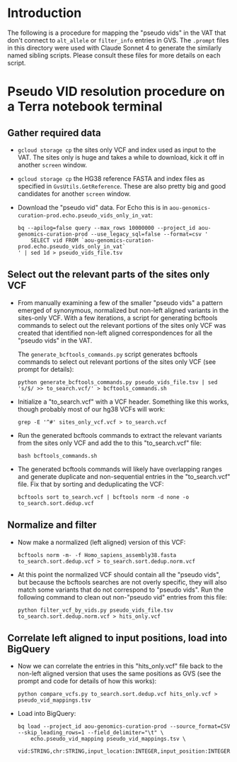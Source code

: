 # Introduction

The following is a procedure for mapping the "pseudo vids" in the VAT that don't connect to `alt_allele` or `filter_info` 
entries in GVS. The `.prompt` files in this directory were used with Claude Sonnet 4 to generate the similarly named
sibling scripts. Please consult these files for more details on each script.

# Pseudo VID resolution procedure on a Terra notebook terminal

## Gather required data
  - `gcloud storage cp` the sites only VCF and index used as input to the VAT. The sites only is huge and takes a while to download, kick it off in another `screen` window.
 
  - `gcloud storage cp` the HG38 reference FASTA and index files as specified in `GvsUtils.GetReference`. These are also pretty big and good candidates for another `screen` window.
 
  - Download the "pseudo vid" data. For Echo this is in `aou-genomics-curation-prod.echo.pseudo_vids_only_in_vat`:

    ```shell
    bq --apilog=false query --max_rows 10000000 --project_id aou-genomics-curation-prod --use_legacy_sql=false --format=csv '
        SELECT vid FROM `aou-genomics-curation-prod.echo.pseudo_vids_only_in_vat`
    ' | sed 1d > pseudo_vids_file.tsv
    ```

## Select out the relevant parts of the sites only VCF
  - From manually examining a few of the smaller "pseudo vids" a pattern emerged of synonymous, normalized but non-left aligned variants in the sites-only VCF.
    With a few iterations, a script for generating bcftools commands to select out the relevant portions of the sites only VCF was created that
    identified non-left aligned correspondences for all the "pseudo vids" in the VAT.

    The `generate_bcftools_commands.py` script generates bcftools commands to select out relevant portions of the sites only VCF (see prompt for details):
 
    ```shell
    python generate_bcftools_commands.py pseudo_vids_file.tsv | sed 's/$/ >> to_search.vcf/' > bcftools_commands.sh
    ```

  - Initialize a "to_search.vcf" with a VCF header. Something like this works, though probably most of our hg38 VCFs will work:
    ```shell
    grep -E '^#' sites_only_vcf.vcf > to_search.vcf
    ```
  - Run the generated bcftools commands to extract the relevant variants from the sites only VCF and add the to this "to_search.vcf" file:
    ```shell
    bash bcftools_commands.sh
    ```

  - The generated bcftools commands will likely have overlapping ranges and generate duplicate and non-sequential entries
    in the "to_search.vcf" file. Fix that by sorting and deduplicating the VCF:
    ```shell
    bcftools sort to_search.vcf | bcftools norm -d none -o to_search.sort.dedup.vcf
    ```
    
## Normalize and filter

  - Now make a normalized (left aligned) version of this VCF:
    ```shell
    bcftools norm -m- -f Homo_sapiens_assembly38.fasta to_search.sort.dedup.vcf > to_search.sort.dedup.norm.vcf
    ```

  - At this point the normalized VCF should contain all the "pseudo vids", but because the bcftools searches are not
    overly specific, they will also match some variants that do not correspond to "pseudo vids". Run the following
    command to clean out non-"pseudo vid" entries from this file:
    ```shell
    python filter_vcf_by_vids.py pseudo_vids_file.tsv to_search.sort.dedup.norm.vcf > hits_only.vcf
    ```
    
## Correlate left aligned to input positions, load into BigQuery
  - Now we can correlate the entries in this "hits_only.vcf" file back to the non-left aligned version that uses the same
    positions as GVS (see the prompt and code for details of how this works):
    ```shell
    python compare_vcfs.py to_search.sort.dedup.vcf hits_only.vcf > pseudo_vid_mappings.tsv
    ```
  - Load into BigQuery:
    ```shell
    bq load --project_id aou-genomics-curation-prod --source_format=CSV --skip_leading_rows=1 --field_delimiter="\t" \
        echo.pseudo_vid_mapping pseudo_vid_mappings.tsv \
        vid:STRING,chr:STRING,input_location:INTEGER,input_position:INTEGER,input_ref:STRING,input_alt:STRING,left_aligned_location:INTEGER,left_aligned_position:INTEGER,left_aligned_ref:STRING,left_aligned_alt:STRING,info_field:STRING
    ```